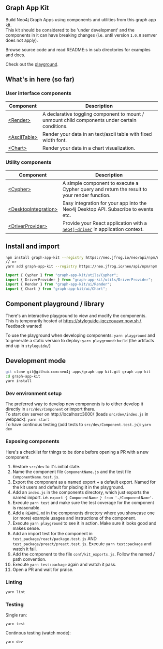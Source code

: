 ## Graph App Kit

Build Neo4j Graph Apps using components and utilities from this graph app kit.\
This kit should be considered to be 'under development' and the components in it
can have breaking changes (i.e. until version `1.0.0` semver does not apply).

Browse source code and read README:s in sub directories for examples and docs.

Check out the [playground](https://styleguide-iqczcouawr.now.sh).

## What's in here (so far)

### User interface components

| Component                                                                                    | Description                                                                                    |
| -------------------------------------------------------------------------------------------- | ---------------------------------------------------------------------------------------------- |
| [&lt;Render>](https://github.com/neo4j-apps/graph-app-kit/tree/master/src/ui/Render)         | A declarative toggling component to mount / unmount child components under certain conditions. |
| [&lt;AsciiTable>](https://github.com/neo4j-apps/graph-app-kit/tree/master/src/ui/AsciiTable) | Render your data in an text/ascii table with fixed width font.                                 |
| [&lt;Chart>](https://github.com/neo4j-apps/graph-app-kit/tree/master/src/ui/Chart)           | Render your data in a chart visualization.                                                     |

### Utility components

| Component                                                                                                       | Description                                                                                                                      |
| --------------------------------------------------------------------------------------------------------------- | -------------------------------------------------------------------------------------------------------------------------------- |
| [&lt;Cypher>](https://github.com/neo4j-apps/graph-app-kit/tree/master/src/utils/Cypher)                         | A simple component to execute a Cypher query and return the result to your render function.                                      |
| [&lt;DesktopIntegration>](https://github.com/neo4j-apps/graph-app-kit/tree/master/src/utils/DesktopIntegration) | Easy integration for your app into the Neo4j Desktop API. Subscribe to events etc.                                               |
| [&lt;DriverProvider>](https://github.com/neo4j-apps/graph-app-kit/tree/master/src/utils/DriverProvider)         | Provide your React application with a [`neo4j-driver`](https://github.com/neo4j/neo4j-javascript-driver) in application context. |

## Install and import

```bash
npm install graph-app-kit --registry https://neo.jfrog.io/neo/api/npm/npm
// or
yarn add graph-app-kit --registry https://neo.jfrog.io/neo/api/npm/npm
```

```javascript
import { Cypher } from "graph-app-kit/utils/Cypher";
import { DriverProvider } from "graph-app-kit/utils/DriverProvider";
import { Render } from "graph-app-kit/ui/Render";
import { Chart } from "graph-app-kit/ui/Chart";
```

## Component playground / library

There's an interactive playground to view and modify the components.\
This is temporarily hosted at https://styleguide-iqczcouawr.now.sh.\
Feedback wanted!

To use the playground when developing components: `yarn playground` and to
generate a static version to deploy: `yarn playground:build` (the artifacts end
up in `styleguide/`)

## Development mode

```bash
git clone git@github.com:neo4j-apps/graph-app-kit.git graph-app-kit
cd graph-app-kit
yarn install
```

### Dev environment setup

The preferred way to develop new components is to either develop it directly in
`src/dev/Component` or import there.\
To start dev server on http://localhost:3000/ (loads `src/dev/index.js` in webpack):
`yarn start`\
To have continous testing (add tests to `src/dev/Component.test.js`): `yarn dev`

### Exposing components

Here's a checklist for things to be done before opening a PR with a new
component:

1. Restore `src/dev` to it's initial state.
1. Name the component file `ComponentName.js` and the test file
   `ComponentName.test.js`.
1. Export the component as a named export + a default export. Named for the kit
   users and default for placing it in the playground.
1. Add an `index.js` in the components directory, which just exports the named
   import. i.e. `export { ComponentName } from './ComponentName'`.
1. Execute `yarn test` and make sure the test coverage for the component is
   reasonable.
1. Add a `README.md` in the components directory where you showcase one (or
   more) example usages and instructions of the component.
1. Execute `yarn playground` to see it in action. Make sure it looks good and
   makes sense.
1. Add an import test for the component in `test_package/react/package.test.js`
   AND `test_package/preact/preact.test.js`. Execute `yarn test:package` and
   watch it fail.
1. Add the component to the file `conf/kit_exports.js`. Follow the named / path
   convention.
1. Execute `yarn test:package` again and watch it pass.
1. Open a PR and wait for praise.

### Linting

```bash
yarn lint
```

### Testing

Single run:

```
yarn test
```

Continous testing (watch mode):

```bash
yarn dev
```
